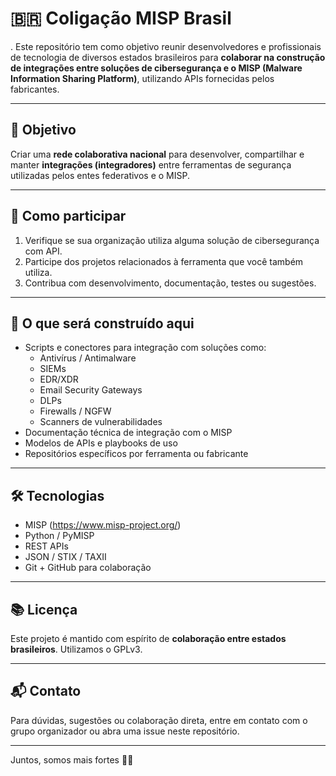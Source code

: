 # 🇧🇷 Coligação MISP Brasil

.
Este repositório tem como objetivo reunir desenvolvedores e profissionais de tecnologia de diversos estados brasileiros para **colaborar na construção de integrações entre soluções de cibersegurança e o MISP (Malware Information Sharing Platform)**, utilizando APIs fornecidas pelos fabricantes.

---

## 🎯 Objetivo

Criar uma **rede colaborativa nacional** para desenvolver, compartilhar e manter **integrações (integradores)** entre ferramentas de segurança utilizadas pelos entes federativos e o MISP.

---

## 🤝 Como participar

1. Verifique se sua organização utiliza alguma solução de cibersegurança com API.
2. Participe dos projetos relacionados à ferramenta que você também utiliza.
3. Contribua com desenvolvimento, documentação, testes ou sugestões.

---

## 🔧 O que será construído aqui

- Scripts e conectores para integração com soluções como:
  - Antivírus / Antimalware
  - SIEMs
  - EDR/XDR
  - Email Security Gateways
  - DLPs
  - Firewalls / NGFW
  - Scanners de vulnerabilidades
- Documentação técnica de integração com o MISP
- Modelos de APIs e playbooks de uso
- Repositórios específicos por ferramenta ou fabricante

---

## 🛠 Tecnologias

- MISP (https://www.misp-project.org/)
- Python / PyMISP
- REST APIs
- JSON / STIX / TAXII
- Git + GitHub para colaboração

---

## 📚 Licença

Este projeto é mantido com espírito de **colaboração entre estados brasileiros**. Utilizamos o GPLv3.  

---

## 📬 Contato

Para dúvidas, sugestões ou colaboração direta, entre em contato com o grupo organizador ou abra uma issue neste repositório.

---

Juntos, somos mais fortes 💪🔐
